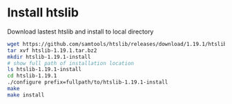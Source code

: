 # Install htslib

Download lastest htslib and install to local directory

```bash
wget https://github.com/samtools/htslib/releases/download/1.19.1/htslib-1.19.1.tar.bz2
tar xvf htslib-1.19.1.tar.bz2
mkdir htslib-1.19.1-install
# show full path of installation location
ls htslib-1.19.1-install
cd htslib-1.19.1
./configure prefix=fullpath/to/htslib-1.19.1-install
make
make install
```
